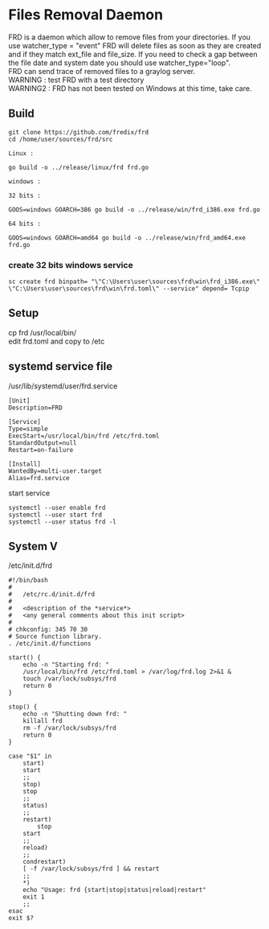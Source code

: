 # Files Removal Daemon

FRD is a daemon which allow to remove files from your directories. If you use watcher_type = "event" FRD will delete files as soon as they are created and if they match ext_file and file_size. If you need to check a gap between the file date and system date you should use watcher_type="loop".  
FRD can send trace of removed files to a graylog server.  
WARNING : test FRD with a test directory  
WARNING2 : FRD has not been tested on Windows at this time, take care.


## Build

	git clone https://github.com/fredix/frd
	cd /home/user/sources/frd/src
	
	Linux :

	go build -o ../release/linux/frd frd.go

	windows :

	32 bits :

	GOOS=windows GOARCH=386 go build -o ../release/win/frd_i386.exe frd.go

	64 bits :

	GOOS=windows GOARCH=amd64 go build -o ../release/win/frd_amd64.exe frd.go

### create 32 bits windows service

	sc create frd binpath= "\"C:\Users\user\sources\frd\win\frd_i386.exe\" \"C:\Users\user\sources\frd\win\frd.toml\" --service" depend= Tcpip


## Setup

cp frd /usr/local/bin/  
edit frd.toml and copy to /etc


## systemd service file

/usr/lib/systemd/user/frd.service

	[Unit]
	Description=FRD
	
	[Service]
	Type=simple
	ExecStart=/usr/local/bin/frd /etc/frd.toml
	StandardOutput=null
	Restart=on-failure
	
	[Install]
	WantedBy=multi-user.target
	Alias=frd.service

start service

	systemctl --user enable frd
	systemctl --user start frd 
	systemctl --user status frd -l 

## System V

/etc/init.d/frd 

	#!/bin/bash
	#
	#	/etc/rc.d/init.d/frd
	#
	#	<description of the *service*>
	#	<any general comments about this init script>
	#
	# chkconfig: 345 70 30
	# Source function library.
	. /etc/init.d/functions

	start() {
		echo -n "Starting frd: "
		/usr/local/bin/frd /etc/frd.toml > /var/log/frd.log 2>&1 &
		touch /var/lock/subsys/frd
		return 0
	}	

	stop() {
		echo -n "Shutting down frd: "
		killall frd
		rm -f /var/lock/subsys/frd
		return 0
	}

	case "$1" in
	    start)
		start
		;;
	    stop)
		stop
		;;
	    status)
		;;
	    restart)
	    	stop
		start
		;;
	    reload)
		;;
	    condrestart)
		[ -f /var/lock/subsys/frd ] && restart
		;;
	    *)
		echo "Usage: frd {start|stop|status|reload|restart"
		exit 1
		;;
	esac
	exit $?


